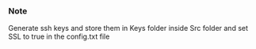 ### Note
Generate ssh keys and store them in Keys folder inside Src folder and set SSL to true in the config.txt file
